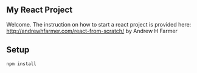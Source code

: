 My React Project
---

Welcome. The instruction on how to start a react project is provided here: http://andrewhfarmer.com/react-from-scratch/ by Andrew H Farmer



Setup
---

```
npm install
```
